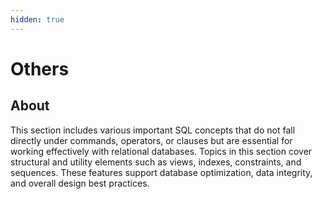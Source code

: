 ```yaml
---
hidden: true
---
```


# Others

## About

This section includes various important SQL concepts that do not fall directly under commands, operators, or clauses but are essential for working effectively with relational databases. Topics in this section cover structural and utility elements such as views, indexes, constraints, and sequences. These features support database optimization, data integrity, and overall design best practices.
